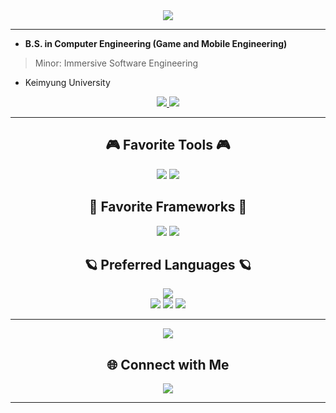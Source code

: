 <div align="center">  
  <img src="https://capsule-render.vercel.app/api?type=soft&color=00599C&height=130&section=header&text=Thank%20you%20for%20Visiting&fontSize=80&fontColor=03C75A&animation=fadeIn" />
</div>

---

+ **B.S. in Computer Engineering (Game and Mobile Engineering)**  
> Minor: Immersive Software Engineering  
+ Keimyung University

<p align="center">
  <a href="https://blog.naver.com/rdz77">
    <img src="https://img.shields.io/badge/🖐 My Blog Click!-FFE033?style=for-the-badge&logo=Naver&logoColor=03C75A" />
  </a>
  
  <a href="https://sn7794.notion.site/i-m-KyeongMin-Kim-d28f01712757415899d15daead0199fe">
    <img src="https://img.shields.io/badge/🖐 My Notion Click!-white?style=for-the-badge&logo=Notion&logoColor=000000" />
  </a>
</p>

---

<h2 align="center">🎮 Favorite Tools 🎮</h2>
<p align="center">
  <img src="https://img.shields.io/badge/unity-white.svg?style=for-the-badge&logo=unity&logoColor=black" />
  <img src="https://img.shields.io/badge/Oculus-white.svg?style=for-the-badge&logo=Oculus&logoColor=1C1E20" />
</p>

<h2 align="center">📄 Favorite Frameworks 📄</h2>
<p align="center">
  <img src="https://img.shields.io/badge/React-blue.svg?style=for-the-badge&logo=React&logoColor=61DAFB" />
  <img src="https://img.shields.io/badge/React_Native-20232A.svg?style=for-the-badge&logo=React&logoColor=61DAFB" />
</p>

<h2 align="center">🪐 Preferred Languages 🪐</h2>
<div align="center">
  <img src="http://mazassumnida.wtf/api/v2/generate_badge?boj=rudaz77" /><br />
  <img src="https://img.shields.io/badge/Python-F1BF7A.svg?style=for-the-badge&logo=Python&logoColor=3776AB" />
  <img src="https://img.shields.io/badge/C++-00599C.svg?style=for-the-badge&logo=c%2B%2B&logoColor=white" />
  <img src="https://img.shields.io/badge/C%23-239120.svg?style=for-the-badge&logo=c-sharp&logoColor=white" />
</div>

---

<div align="center">
  <img src="https://capsule-render.vercel.app/api?type=soft&color=033963&height=100&section=header&text=Thank%20you%20for%20Visiting%20every%20time.&fontSize=50&fontColor=ECD53F" />
</div>

<h2 align="center">🌐 Connect with Me</h2>
<p align="center">
  <img src="https://img.shields.io/badge/rutas7794@gmail.com-D14836?style=for-the-badge&logo=gmail&logoColor=white" />
</p>

---
